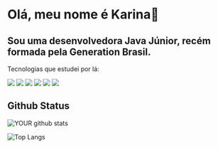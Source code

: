 # Olá, meu nome é Karina👋

## Sou uma desenvolvedora Java Júnior, recém formada pela Generation Brasil.

Tecnologias que estudei por lá:

<img src="https://img.shields.io/badge/HTML5-E34F26?style=for-the-badge&logo=html5&logoColor=white" /> 
<img src="https://img.shields.io/badge/CSS3-1572B6?style=for-the-badge&logo=css3&logoColor=white" />
<img src="https://img.shields.io/badge/Angular-DD0031?style=for-the-badge&logo=angular&logoColor=white" />
<img src="https://img.shields.io/badge/Java-ED8B00?style=for-the-badge&logo=java&logoColor=white" />
<img src="https://img.shields.io/badge/JavaScript-F7DF1E?style=for-the-badge&logo=javascript&logoColor=black" /> 
<img src="https://img.shields.io/badge/Bootstrap-563D7C?style=for-the-badge&logo=bootstrap&logoColor=white" /> 

## Github Status

![YOUR github stats](https://github-readme-stats.vercel.app/api?username=KarinaLimaBRR&show_icons=true&theme=cobalt)


![Top Langs](https://github-readme-stats.vercel.app/api/top-langs/?username=KarinaLimaBRR&show_icons=true&theme=cobalt)

